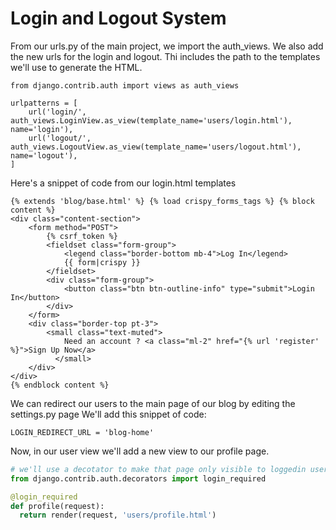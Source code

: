 # Login and Logout System

From our urls.py of the main project, we import the auth_views.
We also add the new urls for the login and logout.
Thi includes the path to the templates we'll use to generate the HTML.

```django
from django.contrib.auth import views as auth_views

urlpatterns = [
    url('login/', auth_views.LoginView.as_view(template_name='users/login.html'), name='login'),
    url('logout/', auth_views.LogoutView.as_view(template_name='users/logout.html'), name='logout'),
]
```

Here's a snippet of code from our login.html templates

```django
{% extends 'blog/base.html' %} {% load crispy_forms_tags %} {% block content %}
<div class="content-section">
    <form method="POST">
        {% csrf_token %}
        <fieldset class="form-group">
            <legend class="border-bottom mb-4">Log In</legend>
            {{ form|crispy }}
        </fieldset>
        <div class="form-group">
            <button class="btn btn-outline-info" type="submit">Login In</button>
        </div>
    </form>
    <div class="border-top pt-3">
        <small class="text-muted">
            Need an account ? <a class="ml-2" href="{% url 'register' %}">Sign Up Now</a>
          </small>
    </div>
</div>
{% endblock content %}
```

We can redirect our users to the main page of our blog by editing the settings.py page
We'll add this snippet of code:

`LOGIN_REDIRECT_URL = 'blog-home'`

Now, in our user view we'll add a new view to our profile page.

```py
# we'll use a decotator to make that page only visible to loggedin users
from django.contrib.auth.decorators import login_required

@login_required
def profile(request):
  return render(request, 'users/profile.html')
  ```
